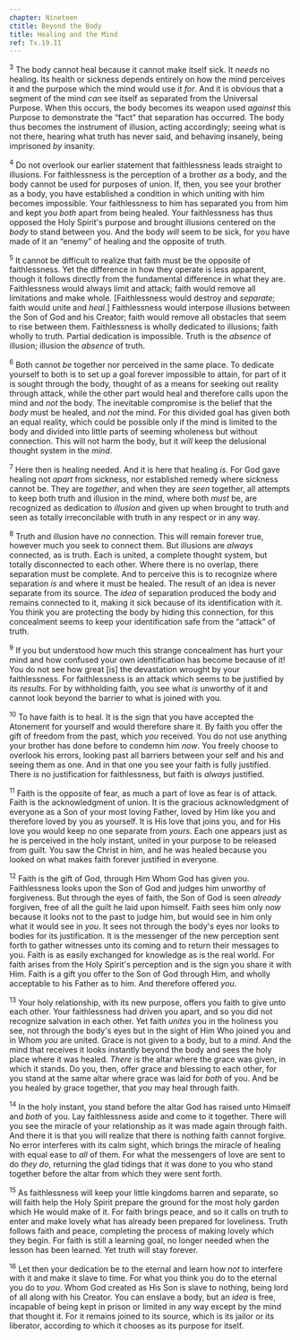 ```yaml
---
chapter: Nineteen
ctitle: Beyond the Body
title: Healing and the Mind
ref: Tx.19.II
---
```


<sup>3</sup> The body cannot heal because it cannot make itself sick. It *needs* no
healing. Its health or sickness depends entirely on how the mind
perceives it and the purpose which the mind would use it *for*. And it
is obvious that a segment of the mind *can* see itself as separated from
the Universal Purpose. When this occurs, the body becomes its weapon
used *against* this Purpose to demonstrate the “fact” that separation
has occurred. The body thus becomes the instrument of illusion, acting
accordingly; seeing what is not there, hearing what truth has never
said, and behaving insanely, being imprisoned *by* insanity.

<sup>4</sup> Do not overlook our earlier statement that faithlessness leads
straight to illusions. For faithlessness is the perception of a brother
*as* a body, and the body cannot be used for purposes of union. If,
then, you see your brother as a body, you have established a condition
in which uniting with him becomes impossible. Your faithlessness to him
has separated you from him and kept you *both* apart from being healed.
Your faithlessness has thus opposed the Holy Spirit's purpose and
brought illusions centered on the *body* to stand between you. And the
body *will* seem to be sick, for you have made of it an “enemy” of
healing and the opposite of truth.

<sup>5</sup> It cannot be difficult to realize that faith must be the opposite of
faithlessness. Yet the difference in how they operate is less apparent,
though it follows directly from the fundamental difference in what they
are. Faithlessness would always limit and attack; faith would remove all
limitations and make whole. \[Faithlessness would destroy and
*separate*; faith would unite and *heal*.\] Faithlessness would
interpose illusions between the Son of God and his Creator; faith would
remove all obstacles that seem to rise between them. Faithlessness is
wholly dedicated to illusions; faith wholly to truth. Partial dedication
is impossible. Truth is the *absence* of illusion; illusion the
*absence* of truth.

<sup>6</sup> Both cannot *be* together nor perceived in the same place. To dedicate
yourself to both is to set up a goal forever impossible to attain, for
part of it is sought through the body, thought of as a means for seeking
out reality through attack, while the other part would heal and
therefore calls upon the mind and *not* the body. The inevitable
compromise is the belief that the *body* must be healed, and *not* the
mind. For this divided goal has given both an equal reality, which could
be possible only if the mind is limited to the body and divided into
little parts of seeming wholeness but without connection. This will not
harm the body, but it *will* keep the delusional thought system in the
*mind*.

<sup>7</sup> Here then is healing needed. And it is here that healing *is*. For God
gave healing not *apart* from sickness, nor established remedy where
sickness cannot be. They are *together*, and when they are *seen*
together, all attempts to keep both truth and illusion in the mind,
where both *must* be, are recognized as dedication to *illusion* and
given up when brought to truth and seen as totally irreconcilable with
truth in any respect or in any way.

<sup>8</sup> Truth and illusion have *no* connection. This will remain forever
true, however much you seek to connect them. But illusions are *always*
connected, as is truth. Each is united, a complete thought system, but
totally disconnected to each other. Where there is no overlap, there
separation must be complete. And to perceive this is to recognize where
separation *is* and where it must be healed. The result of an idea is
never separate from its source. The *idea* of separation produced the
body and remains connected to it, making it sick because of its
identification with it. You think you are protecting the body by hiding
this connection, for this concealment seems to keep your identification
safe from the “attack” of truth.

<sup>9</sup> If you but understood how much this strange concealment has hurt your
mind and how confused your own identification has become because of it!
You do not see how great \[is\] the devastation wrought by your
faithlessness. For faithlessness is an attack which seems to be
justified by its *results.* For by withholding faith, you see what *is*
unworthy of it and cannot look beyond the barrier to what is joined with
you.

<sup>10</sup> To have faith is to heal. It is the sign that you have accepted the
Atonement for yourself and would therefore share it. By faith you offer
the gift of freedom from the past, which *you* received. You do not use
anything your brother has done before to condemn him *now*. You freely
choose to overlook his errors, looking past all barriers between your
self and his and seeing them as one. And in that one you see your faith
is fully justified. There *is* no justification for faithlessness, but
faith is *always* justified.

<sup>11</sup> Faith is the opposite of fear, as much a part of love as fear is of
attack. Faith is the acknowledgment of union. It is the gracious
acknowledgment of everyone as a Son of your most loving Father, loved by
Him like you and therefore loved by you as yourself. It is His love that
joins you, and for His love you would keep no one separate from *yours*.
Each one appears just as he is perceived in the holy instant, united in
your purpose to be released from guilt. You saw the Christ in him, and
he was healed because you looked on what makes faith forever justified
in everyone.

<sup>12</sup> Faith is the gift of God, through Him Whom God has given you.
Faithlessness looks upon the Son of God and judges him unworthy of
forgiveness. But through the eyes of faith, the Son of God is seen
*already* forgiven, free of all the guilt he laid upon himself. Faith
sees him only *now* because it looks not to the past to judge him, but
would see in him only what it would see in *you*. It sees not through
the body's eyes nor looks to bodies for its justification. It is the
messenger of the new perception sent forth to gather witnesses unto its
coming and to return their messages to you. Faith is as easily exchanged
for knowledge as is the real world. For faith arises from the Holy
Spirit's perception and is the sign you share it with Him. Faith is a
gift you offer to the Son of God through Him, and wholly acceptable to
his Father as to him. And therefore offered *you*.

<sup>13</sup> Your holy relationship, with its new purpose, offers you faith to
give unto each other. Your faithlessness had driven you apart, and so
you did not recognize salvation in each other. Yet faith *unites* you in
the holiness you see, not through the body's eyes but in the sight of
Him Who joined you and in Whom *you* are united. Grace is not given to a
body, but to a *mind*. And the mind that receives it looks instantly
beyond the body and sees the holy place where it was healed. *There* is
the altar where the grace was given, in which it stands. Do you, then,
offer grace and blessing to each other, for you stand at the same altar
where grace was laid for *both* of you. And be you healed by grace
together, that *you* may heal through faith.

<sup>14</sup> In the holy instant, you stand before the altar God has raised unto
Himself and *both* of you. Lay faithlessness aside and come to it
together. There will you see the miracle of your relationship as it was
made again through faith. And there it is that you will realize that
there is nothing faith cannot forgive. No error interferes with its calm
sight, which brings the miracle of healing with equal ease to *all* of
them. For what the messengers of love are sent to do *they do*,
returning the glad tidings that it was done to you who stand together
before the altar from which they were sent forth.

<sup>15</sup> As faithlessness will keep your little kingdoms barren and separate,
so will faith help the Holy Spirit prepare the ground for the most holy
garden which He would make of it. For faith brings peace, and so it
calls on truth to enter and make lovely what has already been prepared
for loveliness. Truth follows faith and peace, completing the process of
making lovely which they begin. For faith is still a learning goal, no
longer needed when the lesson has been learned. Yet truth will stay
forever.

<sup>16</sup> Let then your dedication be to the eternal and learn how *not* to
interfere with it and make it slave to time. For what you think you do
to the eternal you do to *you*. Whom God created as His Son is slave to
nothing, being lord of all along with his Creator. You can enslave a
body, but an *idea* is free, incapable of being kept in prison or
limited in any way except by the mind that thought it. For it remains
joined to its source, which is its jailor or its liberator, according to
which it chooses as its purpose for itself.

